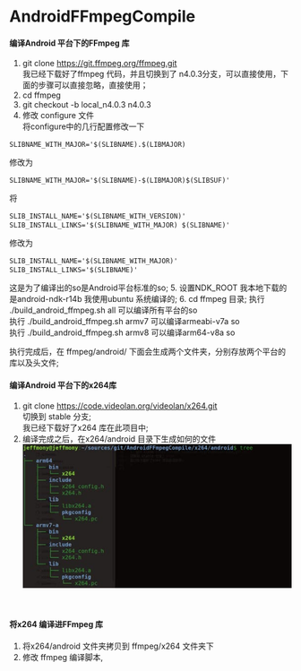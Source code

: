 # AndroidFFmpegCompile
#### 编译Android 平台下的FFmpeg 库
1. git clone https://git.ffmpeg.org/ffmpeg.git<br>
 我已经下载好了ffmpeg 代码，并且切换到了 n4.0.3分支，可以直接使用，下面的步骤可以直接忽略，直接使用；
2. cd ffmpeg
3. git checkout -b local_n4.0.3 n4.0.3
4. 修改 configure 文件<br>
将configure中的几行配置修改一下
```
SLIBNAME_WITH_MAJOR='$(SLIBNAME).$(LIBMAJOR)
```
修改为
```
SLIBNAME_WITH_MAJOR='$(SLIBNAME)-$(LIBMAJOR)$(SLIBSUF)'
```
 将
```
SLIB_INSTALL_NAME='$(SLIBNAME_WITH_VERSION)'
SLIB_INSTALL_LINKS='$(SLIBNAME_WITH_MAJOR) $(SLIBNAME)'
```
修改为
```
SLIB_INSTALL_NAME='$(SLIBNAME_WITH_MAJOR)'
SLIB_INSTALL_LINKS='$(SLIBNAME)'
```
这是为了编译出的so是Android平台标准的so;
5. 设置NDK_ROOT
我本地下载的是android-ndk-r14b
我使用ubuntu 系统编译的;
6. cd ffmpeg 目录;
  执行 ./build_android_ffmpeg.sh all 可以编译所有平台的so<br>
  执行 ./build_android_ffmpeg.sh armv7 可以编译armeabi-v7a so<br>
  执行 ./build_android_ffmpeg.sh armv8 可以编译arm64-v8a so<br>

  执行完成后，在 ffmpeg/android/ 下面会生成两个文件夹，分别存放两个平台的库以及头文件;

#### 编译Android 平台下的x264库

1. git clone https://code.videolan.org/videolan/x264.git <br>
切换到 stable 分支; <br>
我已经下载好了x264 库在此项目中;
2. 编译完成之后，在x264/android 目录下生成如何的文件<br>
 ![](./files/test1_s.jpg)
 <br>

#### 将x264 编译进FFmpeg 库
1. 将x264/android 文件夹拷贝到 ffmpeg/x264 文件夹下
2. 修改 ffmpeg 编译脚本,
